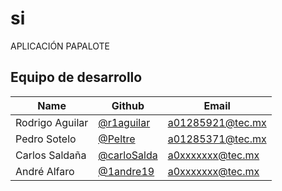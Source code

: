# si
APLICACIÓN PAPALOTE 
## Equipo de desarrollo

| Name                | Github                                            | Email               |
|---------------------|---------------------------------------------------|---------------------|
| Rodrigo Aguilar     | [@r1aguilar](https://github.com/r1aguilar)         | a01285921@tec.mx    |
| Pedro Sotelo        | [@Peltre](https://github.com/peltre)              | a01285371@tec.mx    |
| Carlos Saldaña      | [@carloSalda](https://github.com/carloSalda)      | a0xxxxxxx@tec.mx    |
| André Alfaro        | [@1andre19](https://github.com/1andre19)          | a0xxxxxxx@tec.mx    |
